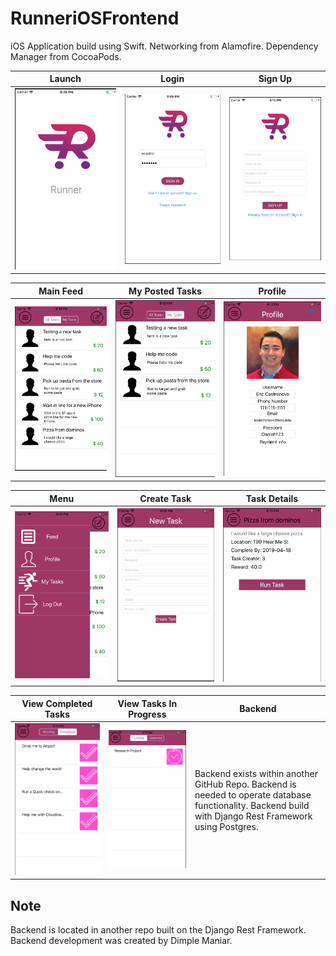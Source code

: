 # RunneriOSFrontend
iOS Application build using Swift. 
Networking from Alamofire.
Dependency Manager from CocoaPods.

| Launch | Login | Sign Up|
| --- | --- | --- |
| <img src="imgs/Launch.png" /> | <img src="imgs/Login.png" /> | <img src="imgs/SignUp.png" /> |

| Main Feed | My Posted Tasks | Profile|
| --- | --- | --- |
| <img src="imgs/AllTasks.png"  /> | <img src="imgs/MyTasks.png" /> | <img src="imgs/Profile.png" /> |

| Menu | Create Task | Task Details|
| --- | --- | --- |
| <img src="imgs/Menu.png"  /> | <img src="imgs/NewTask.png" /> | <img src="imgs/DetailTask.png" /> |

| View Completed Tasks | View Tasks In Progress | Backend |
| --- | --- | --- |
| <img src="imgs/CompletedTasks.png"  /> | <img src="imgs/RunningTasks.png" /> |   Backend exists within another GitHub Repo.  Backend is needed to operate database functionality.  Backend build with Django Rest Framework using Postgres.|

## Note 
Backend is located in another repo built on the Django Rest Framework. 
Backend development was created by Dimple Maniar.
